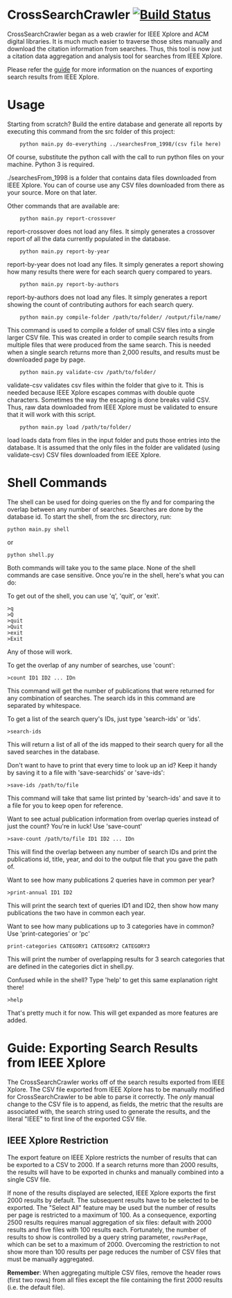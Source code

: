 # CrossSearchCrawler [![Build Status](https://travis-ci.org/rywils21/CrossSearchCrawler.svg?branch=master)](https://travis-ci.org/rywils21/CrossSearchCrawler)

CrossSearchCrawler began as a web crawler for IEEE Xplore and ACM digital libraries. It is much much easier to traverse those sites manually and download the citation information from searches. Thus, this tool is now just a citation data aggregation and analysis tool for searches from IEEE Xplore.

Please refer the [guide](#guide-exporting-search-results-from-ieee-xplore) for more information on the nuances of exporting search results from IEEE Xplore.

# Usage
Starting from scratch? Build the entire database and generate all reports by executing this command from the src folder of this project:

```shell
	python main.py do-everything ../searchesFrom_1998/(csv file here)
```

Of course, substitute the python call with the call to run python files on your machine. Python 3 is required.

./searchesFrom_1998 is a folder that contains data files downloaded from IEEE Xplore. You can of course use any CSV files downloaded from there as your source. More on that later.


Other commands that are available are:


```shell
	python main.py report-crossover
```

report-crossover does not load any files. It simply generates a crossover report of all the data currently populated in the database.


```shell
	python main.py report-by-year
```

report-by-year does not load any files. It simply generates a report showing how many results there were for each search query compared to years.


```shell
	python main.py report-by-authors
```

report-by-authors does not load any files. It simply generates a report showing the count of contributing authors for each search query.


```shell
	python main.py compile-folder /path/to/folder/ /output/file/name/
```

This command is used to compile a folder of small CSV files into a single larger CSV file. This was created in order to compile search results from multiple files that were produced from the same search. This is needed when a single search returns more than 2,000 results, and results must be downloaded page by page.


```shell
	python main.py validate-csv /path/to/folder/
```

validate-csv validates csv files within the folder that give to it. This is needed because IEEE Xplore escapes commas with double quote characters. Sometimes the way the escaping is done breaks valid CSV. Thus, raw data downloaded from IEEE Xplore must be validated to ensure that it will work with this script.


```shell
	python main.py load /path/to/folder/
```

load loads data from files in the input folder and puts those entries into the database. It is assumed that the only files in the folder are validated (using validate-csv) CSV files downloaded from IEEE Xplore.

# Shell Commands
The shell can be used for doing queries on the fly and for comparing the overlap between any number of searches. Searches are done by the database id. To start the shell, from the src directory, run:

```shell
python main.py shell
```
or
```shell
python shell.py
```
Both commands will take you to the same place. None of the shell commands are case sensitive. Once you're in the shell, here's what you can do:

To get out of the shell, you can use 'q', 'quit',  or 'exit'.
```shell
>q
>Q
>quit
>Quit
>exit
>Exit
```
Any of those will work.

To get the overlap of any number of searches, use 'count':
```shell
>count ID1 ID2 ... IDn
```
This command will get the number of publications that were returned for any combination of searches. The search ids in this command are separated by whitespace.

To get a list of the search query's IDs, just type 'search-ids' or 'ids'.
```shell
>search-ids
```
This will return a list of all of the ids mapped to their search query for all the saved searches in the database.

Don't want to have to print that every time to look up an id? Keep it handy by saving it to a file with 'save-searchids' or 'save-ids':
```shell
>save-ids /path/to/file
```
This command will take that same list printed by 'search-ids' and save it to a file for you to keep open for reference.

Want to see actual publication information from overlap queries instead of just the count? You're in luck! Use 'save-count'
```shell
>save-count /path/to/file ID1 ID2 ... IDn
```
This will find the overlap between any number of search IDs and print the publications id, title, year, and doi to the output file that you gave the path of.

Want to see how many publications 2 queries have in common per year?
```shell
>print-annual ID1 ID2
```
This will print the search text of queries ID1 and ID2, then show how many publications the two have in common each year.

Want to see how many publications up to 3 categories have in common? Use 'print-categories' or 'pc'
```shell
print-categories CATEGORY1 CATEGORY2 CATEGORY3
```
This will print the number of overlapping results for 3 search categories that are defined in the categories dict in shell.py.

Confused while in the shell? Type 'help' to get this same explanation right there!
```shell
>help
```

That's pretty much it for now. This will get expanded as more features are added.

# Guide: Exporting Search Results from IEEE Xplore

The CrossSearchCrawler works off of the search results exported from IEEE Xplore. The CSV file exported from IEEE Xplore has to be manually modified for CrossSearchCrawler to be able to parse it correctly. The _only_ manual change to the CSV file is to append, as fields, the metric that the results are associated with, the search string used to generate the results, and the literal "IEEE" to first line of the exported CSV file.

## IEEE Xplore Restriction

The export feature on IEEE Xplore restricts the number of results that can be exported to a CSV to 2000. If a search returns more than 2000 results, the results will have to be exported in chunks and manually combined into a single CSV file.

If none of the results displayed are selected, IEEE Xplore exports the first 2000 results by default. The subsequent results have to be selected to be exported. The "Select All" feature may be used but the number of results per page is restricted to a maximum of 100. As a consequence, exporting 2500 results requires manual aggregation of six files: default with 2000 results and five files with 100 results each. Fortunately, the number of results to show is controlled by a query string parameter, `rowsPerPage`, which can be set to a maximum of 2000. Overcoming the restriction to not show more than 100 results per page reduces the number of CSV files that must be manually aggregated.

**Remember**: When aggregating multiple CSV files, remove the header rows (first two rows) from all files except the file containing the first 2000 results (i.e. the default file).
